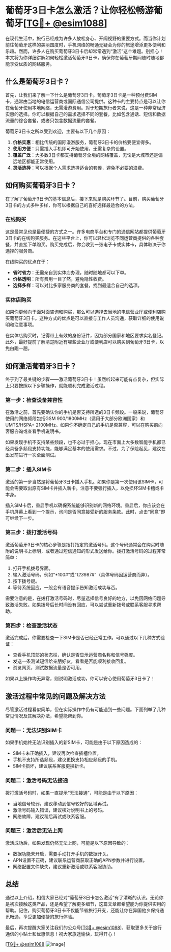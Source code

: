# 葡萄牙3日卡怎么激活？让你轻松畅游葡萄牙[[TG💪+ @esim1088](https://t.me/s/esim1088)]

在现代生活中，旅行已经成为许多人放松身心、开阔视野的重要方式。而当你计划前往葡萄牙这样的美丽国度时，手机网络的畅通无疑会为你的旅途增添更多便利和乐趣。然而，许多人在购买葡萄牙3日卡后却常常遇到“激活”这个难题。别担心！本文将为你详细讲解如何轻松激活葡萄牙3日卡，确保你在葡萄牙期间随时随地都能享受优质的网络服务。

## 什么是葡萄牙3日卡？

首先，让我们来了解一下什么是葡萄牙3日卡。葡萄牙3日卡是一种预付费SIM卡，通常由当地的电信运营商或国际通信公司提供。这种卡的主要特点是可以让你在葡萄牙使用本地网络，无需漫游费用。对于短期旅行者来说，这是一种非常经济实惠的选择。你可以根据自己的需求选择不同的套餐，比如包含通话、短信和数据流量的综合套餐，或者只包含数据流量的套餐。

葡萄牙3日卡之所以受到欢迎，主要有以下几个原因：
1. **价格实惠**：相比传统的国际漫游服务，葡萄牙3日卡的价格要便宜得多。
2. **使用方便**：只需插入手机即可开始使用，无需复杂的设置。
3. **覆盖广泛**：大多数3日卡都支持葡萄牙全境的网络覆盖，无论是大城市还是偏远地区都能正常使用。
4. **灵活选择**：可以根据个人需求选择适合的套餐，避免不必要的浪费。

## 如何购买葡萄牙3日卡？

在了解了葡萄牙3日卡的基本信息后，接下来就是购买环节了。目前，购买葡萄牙3日卡的方式多种多样，你可以根据自己的喜好选择最适合的方法。

### 在线购买

这是最常见也是最便捷的方式之一。许多电商平台和专门的通信网站都提供葡萄牙3日卡的在线购买服务。在这些平台上，你可以轻松浏览不同运营商提供的各种套餐，并直接下单购买。购买完成后，你会收到一张电子卡或实体卡，具体取决于你选择的服务商。

在线购买的优点在于：
- **省时省力**：无需亲自到实体店办理，随时随地都可以下单。
- **价格透明**：所有费用一目了然，避免隐性收费。
- **选择多样**：可以对比多家服务商的套餐，找到最适合自己的选项。

### 实体店购买

如果你更倾向于面对面咨询和购买，那么可以选择去当地的电信营业厅或便利店购买葡萄牙3日卡。这种方式的优点是可以直接与工作人员沟通，获取详细的使用说明和注意事项。

在实体店购买时，记得带上有效的身份证件，因为部分国家和地区要求实名登记。此外，最好提前了解清楚附近有哪些营业厅或便利店可以购买到葡萄牙3日卡，以免白跑一趟。

## 如何激活葡萄牙3日卡？

终于到了最关键的步骤——激活葡萄牙3日卡！虽然听起来可能有点复杂，但实际上只要按照以下步骤操作，就能顺利完成激活过程。

### 第一步：检查设备兼容性

在激活之前，首先要确认你的手机是否支持所选的3日卡频段。一般来说，葡萄牙使用的网络频段包括GSM 900/1800MHz（适用于大部分欧洲国家）和UMTS/HSPA+ 2100MHz。如果你不确定自己的手机是否兼容，可以在购买前向客服咨询或查看手机说明书。

如果发现手机不支持某些频段，也不必过于担心。现在市面上大多数智能手机都已经具备多频段支持功能，能够满足基本的使用需求。不过，为了保险起见，建议在出发前进行一次全面测试。

### 第二步：插入SIM卡

激活的第一步当然是将葡萄牙3日卡插入手机。如果你是第一次使用该SIM卡，可能会需要取出原有SIM卡并插入新卡。注意不要强行插入，以免损坏SIM卡槽或卡本身。

插入SIM卡后，重启手机以确保系统能够识别新的网络环境。重启后，你应该会在手机屏幕上看到一个提示，询问是否同意接受新的服务条款。此时，点击“同意”即可继续下一步。

### 第三步：拨打激活号码

激活葡萄牙3日卡的核心步骤是拨打指定的激活号码。这个号码通常会在购买时随附的说明书上标明，或者通过短信通知的形式发送给你。拨打激活号码的过程非常简单：

1. 打开手机拨号界面。
2. 输入激活号码，例如“*100#”或“*123*987#”（具体号码因运营商而异）。
3. 按下拨号键。
4. 等待系统回应，一般会有语音提示告知激活成功与否。

需要注意的是，在拨打激活号码时，尽量选择信号良好的地方，以免因网络问题导致激活失败。如果拨号后长时间没有回应，可以尝试重新拨号或联系客服寻求帮助。

### 第四步：检查激活状态

激活完成后，你需要检查一下SIM卡是否已经正常工作。可以通过以下几种方式验证：

- 查看手机顶部的状态栏，确认是否显示运营商名称和信号强度。
- 发送一条测试短信给亲朋好友，看看是否能顺利接收回复。
- 浏览网页，测试数据流量是否可用。

如果以上操作均无异常，则说明激活成功，你可以安心使用葡萄牙3日卡了！

## 激活过程中常见的问题及解决方法

尽管激活过程看似简单，但在实际操作中仍有可能遇到一些问题。下面列举了几种常见情况及其解决办法，希望能帮到你。

### 问题一：无法识别SIM卡

如果手机始终无法识别插入的新SIM卡，可能是由于以下原因造成的：
- SIM卡未正确插入，建议再次检查插槽位置。
- 手机不支持所选频段，建议更换支持相应频段的手机。
- SIM卡损坏，建议联系客服更换新卡。

### 问题二：激活号码无法接通

拨打激活号码时，如果一直提示“无法接通”，可能是由于以下原因：
- 当地信号较弱，建议移动到信号较好的区域再试。
- 激活号码输入错误，建议核对说明书上的号码。
- 网络故障，建议稍后再试或联系客服。

### 问题三：激活后无法上网

激活成功后，如果发现仍然无法上网，可能是以下原因导致的：
- 数据功能未开启，需要手动打开手机的数据开关。
- APN设置不正确，建议联系运营商获取正确的APN参数并进行设置。
- 网络配置文件缺失，建议重新激活或联系客服协助。

## 总结

通过以上介绍，相信大家已经对“葡萄牙3日卡怎么激活”有了清晰的认识。无论你是初次接触这类产品，还是希望了解更多细节，这篇文章都希望能为你提供实用的帮助。记住，购买葡萄牙3日卡不仅能节省旅行开支，还能让你在异国他乡保持通讯畅通，享受更加便捷的旅行体验。

最后，再次提醒大家关注我们的公众号[[TG💪+ @esim1088](https://t.me/s/esim1088)]，获取更多关于旅行通信的小贴士和优惠信息！祝大家旅途愉快，玩得开心！

[[TG💪+ @esim1088](https://t.me/s/esim1088) ![Image](https://i.postimg.cc/4NQfJmqS/Snipaste-2025-05-13-00-14-12.png)]